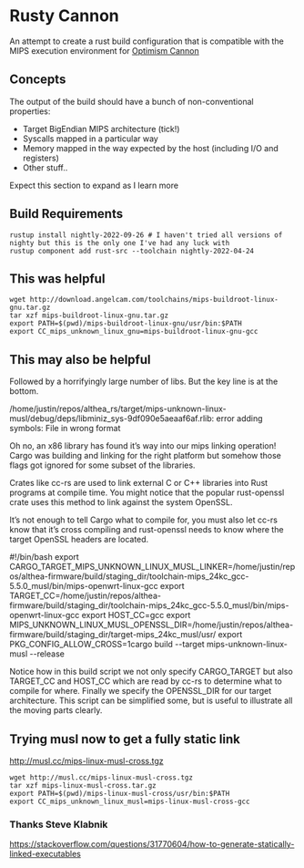 # Rusty Cannon

An attempt to create a rust build configuration that is compatible with the MIPS execution environment for [Optimism Cannon](https://github.com/ethereum-optimism/cannon)

## Concepts

The output of the build should have a bunch of non-conventional properties:

- Target BigEndian MIPS architecture (tick!)
- Syscalls mapped in a particular way
- Memory mapped in the way expected by the host (including I/O and registers)
- Other stuff..

Expect this section to expand as I learn more

## Build Requirements

```shell
rustup install nightly-2022-09-26 # I haven't tried all versions of nighty but this is the only one I've had any luck with
rustup component add rust-src --toolchain nightly-2022-04-24
```


## This was helpful

```shell
wget http://download.angelcam.com/toolchains/mips-buildroot-linux-gnu.tar.gz
tar xzf mips-buildroot-linux-gnu.tar.gz
export PATH=$(pwd)/mips-buildroot-linux-gnu/usr/bin:$PATH
export CC_mips_unknown_linux_gnu=mips-buildroot-linux-gnu-gcc
```

## This may also be helpful

Followed by a horrifyingly large number of libs. But the key line is at the bottom.

/home/justin/repos/althea_rs/target/mips-unknown-linux-musl/debug/deps/libminiz_sys-9df090e5aeaaf6af.rlib: error adding symbols: File in wrong format

Oh no, an x86 library has found it’s way into our mips linking operation! Cargo was building and linking for the right platform but somehow those flags got ignored for some subset of the libraries.

Crates like cc-rs are used to link external C or C++ libraries into Rust programs at compile time. You might notice that the popular rust-openssl crate uses this method to link against the system OpenSSL.

It’s not enough to tell Cargo what to compile for, you must also let cc-rs know that it’s cross compiling and rust-openssl needs to know where the target OpenSSL headers are located.

#!/bin/bash
export CARGO_TARGET_MIPS_UNKNOWN_LINUX_MUSL_LINKER=/home/justin/repos/althea-firmware/build/staging_dir/toolchain-mips_24kc_gcc-5.5.0_musl/bin/mips-openwrt-linux-gcc
export TARGET_CC=/home/justin/repos/althea-firmware/build/staging_dir/toolchain-mips_24kc_gcc-5.5.0_musl/bin/mips-openwrt-linux-gcc
export HOST_CC=gcc
export MIPS_UNKNOWN_LINUX_MUSL_OPENSSL_DIR=/home/justin/repos/althea-firmware/build/staging_dir/target-mips_24kc_musl/usr/
export PKG_CONFIG_ALLOW_CROSS=1cargo build --target mips-unknown-linux-musl --release

Notice how in this build script we not only specify CARGO_TARGET but also TARGET_CC and HOST_CC which are read by cc-rs to determine what to compile for where. Finally we specify the OPENSSL_DIR for our target architecture. This script can be simplified some, but is useful to illustrate all the moving parts clearly.

## Trying musl now to get a fully static link

http://musl.cc/mips-linux-musl-cross.tgz


```shell
wget http://musl.cc/mips-linux-musl-cross.tgz
tar xzf mips-linux-musl-cross.tar.gz
export PATH=$(pwd)/mips-linux-musl-cross/usr/bin:$PATH
export CC_mips_unknown_linux_musl=mips-linux-musl-cross-gcc
```

### Thanks Steve Klabnik 

https://stackoverflow.com/questions/31770604/how-to-generate-statically-linked-executables
